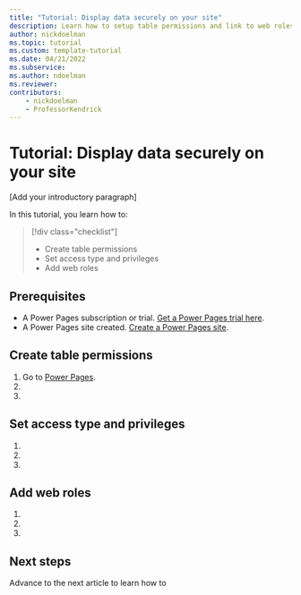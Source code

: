 ```yaml
---
title: "Tutorial: Display data securely on your site"
description: Learn how to setup table permissions and link to web roles.
author: nickdoelman
ms.topic: tutorial
ms.custom: template-tutorial
ms.date: 04/21/2022
ms.subservice:
ms.author: ndoelman 
ms.reviewer: 
contributors:
    - nickdoelman
    - ProfessorKendrick
---
```


<!--
Remove all the comments in this template before you sign-off or merge to the 
main branch.
-->

<!--
This template provides the basic structure of a tutorial article.
See the [tutorial guidance](contribute-how-to-mvc-tutorial.md) in the contributor guide.

To provide feedback on this template contact 
[the templates workgroup](mailto:templateswg@microsoft.com).
-->

<!-- 1. H1 
Required. Start with "Tutorial: ". Make the first word following "Tutorial: " a 
verb.
-->

# Tutorial: Display data securely on your site 

<!-- 2. Introductory paragraph 
Required. Lead with a light intro that describes, in customer-friendly language, 
what the customer will learn, or do, or accomplish. Answer the fundamental “why 
would I want to do this?” question. Keep it short.
-->

[Add your introductory paragraph]

<!-- 3. Tutorial outline 
Required. Use the format provided in the list below.
-->

In this tutorial, you learn how to:

> [!div class="checklist"]
> * Create table permissions
> * Set access type and privileges
> * Add web roles

<!-- 4. Prerequisites 
Required. First prerequisite is a link to a free trial account if one exists. If there 
are no prerequisites, state that no prerequisites are needed for this tutorial.
-->

## Prerequisites

- A Power Pages subscription or trial. [Get a Power Pages trial here](trial-signup.md).
- A Power Pages site created. [Create a Power Pages site](create-manage.md).

## Create table permissions
<!-- Introduction paragraph -->

1. Go to [Power Pages](https://make.powerpages.microsoft.com/).
1. <!-- Step 2 -->
1. <!-- Step n -->

## Set access type and privileges
<!-- Introduction paragraph -->
1. <!-- Step 1 -->
1. <!-- Step 2 -->
1. <!-- Step n -->

## Add web roles
<!-- Introduction paragraph -->
1. <!-- Step 1 -->
1. <!-- Step 2 -->
1. <!-- Step n -->

## Next steps

Advance to the next article to learn how to 